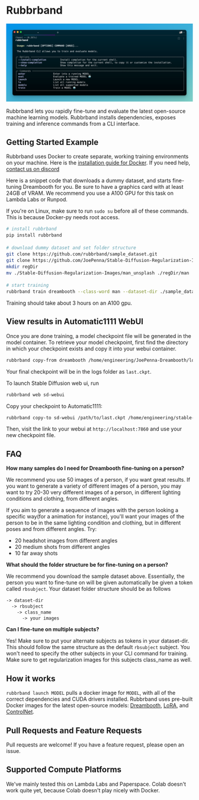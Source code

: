 # Rubbrband

![rubbrband train image](https://raw.githubusercontent.com/rubbrband/img/main/cli.png)

Rubbrband lets you rapidly fine-tune and evaluate the latest open-source machine learning models. Rubbrband installs dependencies, exposes training and inference commands from a CLI interface.

## Getting Started Example

Rubbrband uses Docker to create separate, working training environments on your machine. Here is the [installation guide for Docker](https://docs.docker.com/engine/install/). If you need help, [contact us on discord](https://discord.gg/BW3R9yK7Fh)

Here is a snippet code that downloads a dummy dataset, and starts fine-tuning Dreambooth for you. Be sure to have a graphics card with at least 24GB of VRAM. We recommend you use a A100 GPU for this task on Lambda Labs or Runpod.

If you're on Linux, make sure to run `sudo su` before all of these commands. This is because Docker-py needs root access.

``` bash
# install rubbrband
pip install rubbrband

# download dummy dataset and set folder structure
git clone https://github.com/rubbrband/sample_dataset.git
git clone https://github.com/JoePenna/Stable-Diffusion-Regularization-Images.git --depth 1
mkdir regDir
mv ./Stable-Diffusion-Regularization-Images/man_unsplash ./regDir/man

# start training
rubbrband train dreambooth --class-word man --dataset-dir ./sample_dataset --reg-dir ./regDir --log-dir ./logs
```

Training should take about 3 hours on an A100 gpu.

## View results in Automatic1111 WebUI

Once you are done training, a model checkpoint file will be generated in the model container. To retrieve your model checkpoint, first find the directory in which your checkpoint exists and copy it into your webui container.

``` bash
rubbrband copy-from dreambooth /home/engineering/JoePenna-Dreambooth/logs ./
```

Your final checkpoint will be in the logs folder as `last.ckpt`. 

To launch Stable Diffusion web ui, run

``` bash
rubbrband web sd-webui
```

Copy your checkpoint to Automatic1111:

``` bash
rubbrband copy-to sd-webui /path/to/last.ckpt /home/engineering/stable-diffusion-webui/models/Stable-diffusion/
```

Then, visit the link to your webui at `http://localhost:7860` and use your new checkpoint file.

## FAQ
**How many samples do I need for Dreambooth fine-tuning on a person?**

We recommend you use 50 images of a person, if you want great results. If you want to generate a variety of different images of a person, you may want to try 20-30 very different images of a person, in different lighting conditions and clothing, from different angles.

If you aim to generate a sequence of images with the person looking a specific way(for a animation for instance), you'll want your images of the person to be in the same lighting condition and clothing, but in different poses and from different angles. Try:

- 20 headshot images from different angles
- 20 medium shots from different angles
- 10 far away shots

**What should the folder structure be for fine-tuning on a person?**

We recommend you download the sample dataset above.  Essentially, the person you want to fine-tune on will be given automatically be given a token called `rbsubject`. Your dataset folder structure should be as follows

``` 
-> dataset-dir
  -> rbsubject
    -> class_name
      -> your images
```

**Can I fine-tune on multiple subjects?**

Yes! Make sure to put your alternate subjects as tokens in your dataset-dir. This should follow the same structure as the default `rbsubject` subject. You won't need to specify the other subjects in your CLI command for training. Make sure to get regularization images for this subjects class_name as well.

## How it works

`rubbrband launch MODEL` pulls a docker image for `MODEL`, with all of the correct dependencies and CUDA drivers installed. Rubbrband uses pre-built Docker images for the latest open-source models: [Dreambooth](https://github.com/XavierXiao/Dreambooth-Stable-Diffusion.git), [LoRA](https://github.com/cloneofsimo/lora), and [ControlNet](https://github.com/lllyasviel/ControlNet).

## Pull Requests and Feature Requests

Pull requests are welcome! If you have a feature request, please open an issue.

## Supported Compute Platforms

We've mainly tested this on Lambda Labs and Paperspace. Colab doesn't work quite yet, because Colab doesn't play nicely with Docker.

